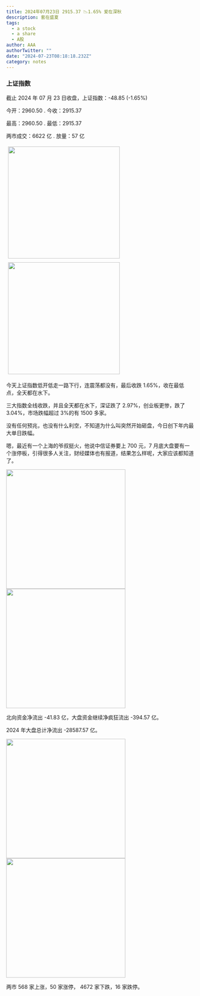 ```yaml
---
title: 2024年07月23日 2915.37 📉1.65% 爱在深秋
description: 套在盛夏
tags:
  - a stock
  - a share
  - A股
author: AAA
authorTwitter: ""
date: "2024-07-23T08:18:18.232Z"
category: notes
---
```


### 上证指数

截止 2024 年 07 月 23 日收盘，上证指数：<span class="font-semibold text-g-5">-48.85 (-1.65%)</span>

今开：<span class="font-semibold text-g-5">2960.50 </span> . 今收：<span class="font-semibold text-g-5">2915.37 </span>

最高：<span class="font-semibold text-g-5">2960.50 </span> . 最低：<span class="font-semibold text-g-5">2915.37 </span>

两市成交：<span class="font-semibold">6622 亿</span> . 放量：<span class="font-semibold text-r-5">57 亿</span>

<img src="/images/uploads/2024-07/20240723-zs-sh.png" style="width: 300px;display:inline-block;margin: 5px">
<img src="/images/uploads/2024-07/20240723-zs-sh-rk.png" style="width: 300px;display:inline-block;margin: 5px">

今天上证指数低开低走一路下行，连震荡都没有，最后收跌 1.65%，收在最低点，全天都在水下。

三大指数全线收跌，并且全天都在水下，深证跌了 2.97%，创业板更惨，跌了 3.04%，市场跌幅超过 3%的有 1500 多家。

没有任何预兆，也没有什么利空，不知道为什么叫突然开始砸盘，今日创下年内最大单日跌幅。

嗯，最近有一个上海的爷叔挺火，他说中信证券要上 700 元，7 月底大盘要有一个涨停板，引得很多人关注，财经媒体也有报道，结果怎么样呢，大家应该都知道了。

<img src="/images/uploads/2024-07/20240723-zs-global.png" width="320">

<img src="/images/uploads/2024-07/20240723-zs-bs.png" width="320">

北向资金净流出 <span class="font-semibold text-g-5">-41.83 亿</span>，大盘资金继续净疯狂流出 <span class="font-semibold text-g-7">-394.57 亿</span>。

2024 年大盘总计净流出 <span class="font-semibold text-g-8">-28587.57 </span>亿。

<img src="/images/uploads/2024-07/20240723-zs-as.png" width="320">
<img src="/images/uploads/2024-07/20240723-zs-zdtj.png" width="320">

两市 <span class="text-r-6">568</span> 家上涨，50 家涨停， <span class="font-semibold text-g-6">4672</span> 家下跌，16 家跌停。
